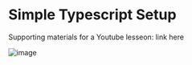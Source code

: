 # Simple Typescript Setup

Supporting materials for a Youtube lesseon: link here

![image](https://cyberfountain.ams3.digitaloceanspaces.com/images/simple-typescript-setup.png)
